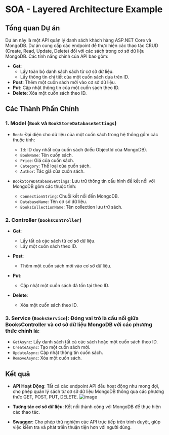# SOA - Layered Architecture Example

## Tổng quan Dự án

Dự án này là một API quản lý danh sách khách hàng ASP.NET Core và MongoDB. Dự án cung cấp các endpoint để thực hiện các thao tác CRUD (Create, Read, Update, Delete) đối với các sách trong cơ sở dữ liệu MongoDB. Các tính năng chính của API bao gồm:

- **Get**:
  - Lấy toàn bộ danh sách sách từ cơ sở dữ liệu.
  - Lấy thông tin chi tiết của một cuốn sách dựa trên ID.
- **Post**: Thêm một cuốn sách mới vào cơ sở dữ liệu.
- **Put**: Cập nhật thông tin của một cuốn sách theo ID.
- **Delete**: Xóa một cuốn sách theo ID.

## Các Thành Phần Chính

### 1. **Model** (`Book` và `BookStoreDatabaseSettings`)

- `Book`: Đại diện cho dữ liệu của một cuốn sách trong hệ thống gồm các thuộc tính:
  - `Id`: ID duy nhất của cuốn sách (kiểu ObjectId của MongoDB).
  - `BookName`: Tên cuốn sách.
  - `Price`: Giá của cuốn sách.
  - `Category`: Thể loại của cuốn sách.
  - `Author`: Tác giả của cuốn sách.
  
- `BookStoreDatabaseSettings`: Lưu trữ thông tin cấu hình để kết nối với MongoDB gôm các thuộc tính:
  - `ConnectionString`: Chuỗi kết nối đến MongoDB.
  - `DatabaseName`: Tên cơ sở dữ liệu.
  - `BooksCollectionName`: Tên collection lưu trữ sách.

### 2. **Controller** (`BooksController`)

- **Get**: 
  - Lấy tất cả các sách từ cơ sở dữ liệu.
  - Lấy một cuốn sách theo ID.
  
- **Post**:
  - Thêm một cuốn sách mới vào cơ sở dữ liệu.

- **Put**:
  - Cập nhật một cuốn sách đã tồn tại theo ID.

- **Delete**:
  - Xóa một cuốn sách theo ID.

### 3. **Service** (`BooksService`): Đóng vai trò là cầu nối giữa BooksController và cơ sở dữ liệu MongoDB với các phương thức chính là:

- `GetAsync`: Lấy danh sách tất cả các sách hoặc một cuốn sách theo ID.
- `CreateAsync`: Tạo một cuốn sách mới.
- `UpdateAsync`: Cập nhật thông tin cuốn sách.
- `RemoveAsync`: Xóa một cuốn sách.

## Kết quả 
- **API Hoạt Động**: Tất cả các endpoint API đều hoạt động như mong đợi, cho phép quản lý sách từ cơ sở dữ liệu MongoDB thông qua các phương thức GET, POST, PUT, DELETE.
  ![image](https://github.com/user-attachments/assets/184510fd-51e7-4c50-aa51-878220f51a4d)

- **Tương tác cơ sở dữ liệu**: Kết nối thành công với MongoDB để thực hiện các thao tác.
- **Swagger**:  Cho phép thử nghiệm các API trực tiếp trên trình duyệt, giúp việc kiểm tra và phát triển thuận tiện hơn với người dùng.

